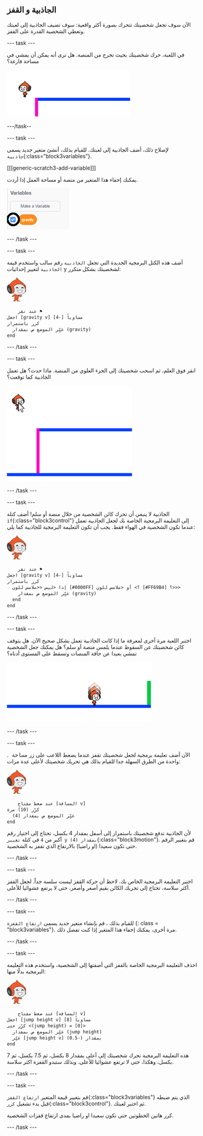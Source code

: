 ## الجاذبية و القفز

الآن سوف تجعل شخصيتك تتحرك بصورة أكثر واقعية: سوف تضيف الجاذبية إلى لعبتك وتعطي الشخصية القدرة على القفز.

\--- task \---

في اللعبة، حرك شخصيتك بحيث تخرج من المنصة. هل ترى أنه يمكن أن يمشي في مساحة فارغة؟

![لقطة الشاشة](images/dodge-no-gravity.png)

\---/task--

\--- task \---

لإصلاح ذلك، أضف الجاذبية إلى لعبتك. للقيام بذلك، أنشئ متغير جديد يسمى `جاذبية`{:class="block3variables"}.

[[[generic-scratch3-add-variable]]]

يمكنك إخفاء هذا المتغير من منصة أو مساحة العمل إذا أردت.

![لقطة الشاشة](images/dodge-gravity-annotated.png)

\--- /task \---

\--- task \---

أضف هذه الكتل البرمجية الجديدة التي تجعل `الجاذبية` رقم سالب واستخدم قيمة `الجاذبية` لتغيير إحداثيات y لشخصيتك بشكل متكرر:

![كائن المشي بيكو](images/pico_walking_sprite.png)

```blocks3
    عند نقر ⚑
اجعل [gravity v] مساوياً [-4]
كرر باستمرار 
  غيِّر الموضع ص بمقدار (gravity)
end
```

\--- /task \---

\--- task \---

انقر فوق العلم، ثم اسحب شخصيتك إلى الجزء العلوي من المنصة. ماذا حدث؟ هل تعمل الجاذبية كما توقعت؟

![لقطة الشاشة](images/dodge-gravity-drag.png)

\--- /task \---

\--- task \---

الجاذبية لا ينبغي أن تحرك كائن الشخصية من خلال منصة أو سلم! أضف كتلة `if`{:class="block3control"} إلى التعليمة البرمجية الخاصة بك لجعل الجاذبية تعمل عندما تكون الشخصية في الهواء فقط. يجب أن تكون التعليمة البرمجية للجاذبية كما يلي:

![كائن المشي بيكو](images/pico_walking_sprite.png)

```blocks3
    عند نقر ⚑
اجعل [gravity v] مساوياً [-4]
كرر باستمرار 
  إذا <ليس <<ملامس للون [#0000FF] ؟> أو <ملامس للون [#FF69B4] ؟>>> 
    غيِّر الموضع ص بمقدار (gravity)
  end
end
```

\--- /task \---

\--- task \---

اختبر اللعبة مرة أخرى لمعرفة ما إذا كانت الجاذبية تعمل بشكل صحيح الآن. هل يتوقف كائن شخصيتك عن السقوط عندما يلمس منصة أو سلم؟ هل يمكنك جعل الشخصية تمشي بعيدا عن حافة المنصات وتسقط على المستوى أدناه؟

![لقطة الشاشة](images/dodge-gravity-test.png)

\--- /task \---

\--- task \---

الآن أضف تعليمة برمجية لجعل شخصيتك تقفز عندما يضغط اللاعب على زر <kbd>مساحة </kbd>. واحدة من الطرق السهلة جدا للقيام بذلك هي تحريك شخصيتك لأعلى عدة مرات:

![كائن المشي بيكو](images/pico_walking_sprite.png)

```blocks3
    عند ضغط مفتاح [المسافة v]
كرِّر (10) مرة 
  غيِّر الموضع ص بمقدار (4)
end
```

لأن الجاذبية تدفع شخصيتك باستمرار إلى أسفل بمقدار 4 بكسل، تحتاج إلى اختيار رقم أكبر من `4` في كتلة `تغيير y بمقدار (4)`{:class="block3motion"}. قم بتغيير الرقم حتى تكون سعيدا (او راضيا) بالارتفاع الذي تقفز به الشخصية.

\--- /task \---

\--- task \---

اختبر التعليمة البرمجية الخاص بك. لاحظ أن حركة القفز ليست سلسة جداً. لجعل القفز أكثر سلاسة، تحتاج إلى تحريك الكائن بقيم أصغر وأصغر، حتى لا يرتفع عشوائيا للأعلى.

\--- /task \---

\--- task \---

للقيام بذلك ، قم بإنشاء متغير جديد يسمى ` ارتفاع القفزة ` {: class = "block3variables"}. مرة أخرى، يمكنك إخفاء هذا المتغير إذا كنت تفضل ذلك.

\--- /task \---

\--- task \---

احذف التعليمة البرمجية الخاصة بالقفز التي أضفتها إلى الشخصية، واستخدم هذه التعليمة البرمجية بدلًا منها:

![كائن المشي بيكو](images/pico_walking_sprite.png)

```blocks3
    عند ضغط مفتاح [المسافة v]
اجعل [jump height v] مساوياً [8]
كرِّر حتى <(jump height) = [0]> 
  غيِّر الموضع ص بمقدار (jump height)
  غيِّر [jump height v] بمقدار (-0.5)
end
```

هذه التعليمة البرمجية تحرك شخصيتك إلى أعلى بمقدار 8 بكسل، ثم 7.5 بكسل، ثم 7 بكسل، وهكذا، حتى لا ترتفع عشوائيا للأعلى. وبذلك ستبدو القفزة اكثر سلاسة.

\--- /task \---

\--- task \---

قم بتغيير قيمة المتغير `ارتفاع القفز`{:class="block3variables"} الذي يتم ضبطه قبل بدء تشغيل `كرر`{:class="block3control"}. ثم اختبر لعبتك.

كرر هاتين الخطوتين حتى تكون سعيدا او راضيا بمدى ارتفاع قفزات الشخصية.

\--- /task \---